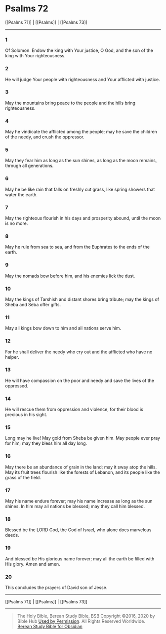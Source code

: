 # Psalms 72

[[Psalms 71]] | [[Psalms]] | [[Psalms 73]]

---

### 1
Of Solomon. Endow the king with Your justice, O God, and the son of the king with Your righteousness.

### 2
He will judge Your people with righteousness and Your afflicted with justice.

### 3
May the mountains bring peace to the people and the hills bring righteousness.

### 4
May he vindicate the afflicted among the people; may he save the children of the needy, and crush the oppressor.

### 5
May they fear him as long as the sun shines, as long as the moon remains, through all generations.

### 6
May he be like rain that falls on freshly cut grass, like spring showers that water the earth.

### 7
May the righteous flourish in his days and prosperity abound, until the moon is no more.

### 8
May he rule from sea to sea, and from the Euphrates to the ends of the earth.

### 9
May the nomads bow before him, and his enemies lick the dust.

### 10
May the kings of Tarshish and distant shores bring tribute; may the kings of Sheba and Seba offer gifts.

### 11
May all kings bow down to him and all nations serve him.

### 12
For he shall deliver the needy who cry out and the afflicted who have no helper.

### 13
He will have compassion on the poor and needy and save the lives of the oppressed.

### 14
He will rescue them from oppression and violence, for their blood is precious in his sight.

### 15
Long may he live! May gold from Sheba be given him. May people ever pray for him; may they bless him all day long.

### 16
May there be an abundance of grain in the land; may it sway atop the hills. May its fruit trees flourish like the forests of Lebanon, and its people like the grass of the field.

### 17
May his name endure forever; may his name increase as long as the sun shines. In him may all nations be blessed; may they call him blessed.

### 18
Blessed be the LORD God, the God of Israel, who alone does marvelous deeds.

### 19
And blessed be His glorious name forever; may all the earth be filled with His glory. Amen and amen.

### 20
This concludes the prayers of David son of Jesse.

---

[[Psalms 71]] | [[Psalms]] | [[Psalms 73]]

---

> The Holy Bible, Berean Study Bible, BSB
> Copyright &copy;2016, 2020 by Bible Hub
> [Used by Permission](https://berean.bible/terms.htm). All Rights Reserved Worldwide.
> [Berean Study Bible for Obsidian](https://github.com/gapmiss/berean-study-bible-for-obsidian)

